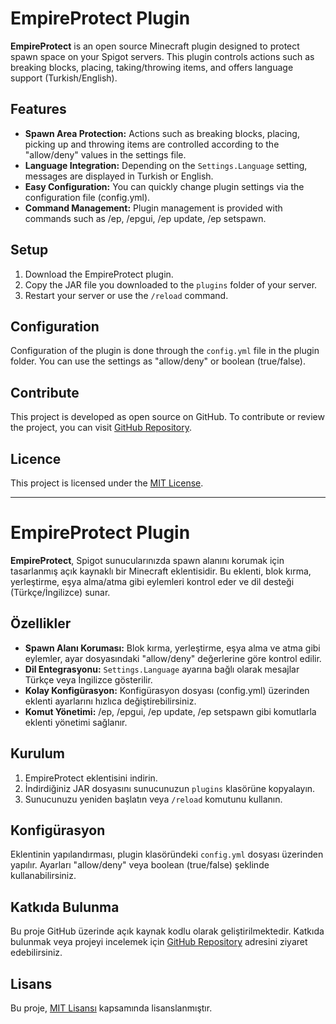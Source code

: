 # EmpireProtect Plugin

**EmpireProtect** is an open source Minecraft plugin designed to protect spawn space on your Spigot servers. This plugin controls actions such as breaking blocks, placing, taking/throwing items, and offers language support (Turkish/English).

## Features

- **Spawn Area Protection:** Actions such as breaking blocks, placing, picking up and throwing items are controlled according to the "allow/deny" values ​​in the settings file.
- **Language Integration:** Depending on the `Settings.Language` setting, messages are displayed in Turkish or English.
- **Easy Configuration:** You can quickly change plugin settings via the configuration file (config.yml).
- **Command Management:** Plugin management is provided with commands such as /ep, /epgui, /ep update, /ep setspawn.

## Setup

1. Download the EmpireProtect plugin.
2. Copy the JAR file you downloaded to the `plugins` folder of your server.
3. Restart your server or use the `/reload` command.

## Configuration

Configuration of the plugin is done through the `config.yml` file in the plugin folder. You can use the settings as "allow/deny" or boolean (true/false).

## Contribute

This project is developed as open source on GitHub. To contribute or review the project, you can visit [GitHub Repository](https://github.com/wtfrankjs/EmpireProtect).

## Licence

This project is licensed under the [MIT License](LICENSE).

------------------------------------------------------------------------------------------------------------------------------------------------------------------------------------------------------------------

# EmpireProtect Plugin

**EmpireProtect**, Spigot sunucularınızda spawn alanını korumak için tasarlanmış açık kaynaklı bir Minecraft eklentisidir. Bu eklenti, blok kırma, yerleştirme, eşya alma/atma gibi eylemleri kontrol eder ve dil desteği (Türkçe/İngilizce) sunar.

## Özellikler

- **Spawn Alanı Koruması:** Blok kırma, yerleştirme, eşya alma ve atma gibi eylemler, ayar dosyasındaki "allow/deny" değerlerine göre kontrol edilir.
- **Dil Entegrasyonu:** `Settings.Language` ayarına bağlı olarak mesajlar Türkçe veya İngilizce gösterilir.
- **Kolay Konfigürasyon:** Konfigürasyon dosyası (config.yml) üzerinden eklenti ayarlarını hızlıca değiştirebilirsiniz.
- **Komut Yönetimi:** /ep, /epgui, /ep update, /ep setspawn gibi komutlarla eklenti yönetimi sağlanır.

## Kurulum

1. EmpireProtect eklentisini indirin.
2. İndirdiğiniz JAR dosyasını sunucunuzun `plugins` klasörüne kopyalayın.
3. Sunucunuzu yeniden başlatın veya `/reload` komutunu kullanın.

## Konfigürasyon

Eklentinin yapılandırması, plugin klasöründeki `config.yml` dosyası üzerinden yapılır. Ayarları "allow/deny" veya boolean (true/false) şeklinde kullanabilirsiniz.

## Katkıda Bulunma

Bu proje GitHub üzerinde açık kaynak kodlu olarak geliştirilmektedir. Katkıda bulunmak veya projeyi incelemek için [GitHub Repository](https://github.com/wtfrankjs/EmpireProtect) adresini ziyaret edebilirsiniz.

## Lisans

Bu proje, [MIT Lisansı](LICENSE) kapsamında lisanslanmıştır.

